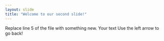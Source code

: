 ```yaml
---
layout: slide
title: "Welcome to our second slide!"
---
```


Replace line 5 of the file with something new.
Your text
Use the left arrow to go back!
